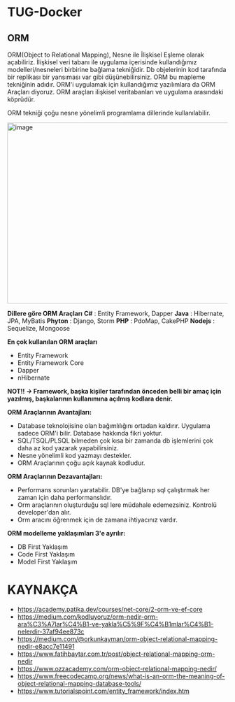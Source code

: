 # TUG-Docker
## ORM 
ORM(Object to Relational Mapping), Nesne ile İlişkisel Eşleme olarak açabiliriz. İlişkisel veri tabanı ile uygulama içerisinde kullandığımız modelleri/nesneleri birbirine bağlama tekniğidir. Db objelerinin kod tarafında bir replikası bir yansıması var gibi düşünebilirsiniz. ORM bu mapleme tekniğinin adıdır. ORM'i uygulamak için kullandığımız yazılımlara da ORM Araçları diyoruz. ORM araçları ilişkisel veritabanları ve uygulama arasındaki köprüdür.

 ORM tekniği çoğu nesne yönelimli programlama dillerinde kullanılabilir.

<img width="781" height="414" alt="image" src="https://github.com/user-attachments/assets/8bb889f5-b266-4aad-b2c5-2ea6665be159" />

**Dillere göre ORM Araçları**
**C#** : Entity Framework, Dapper
**Java** : Hibernate, JPA, MyBatis
**Phyton** : Django, Storm
**PHP** : PdoMap, CakePHP
**Nodejs** : Sequelize, Mongoose


**En çok kullanılan ORM araçları**
- Entity Framework
- Entity Framework Core
- Dapper
- nHibernate

**NOT!! -> Framework, başka kişiler tarafından önceden belli bir amaç için yazılmış, başkalarının kullanımına açılmış kodlara denir.**

**ORM Araçlarının Avantajları:**
- Database teknolojisine olan bağımlılığını ortadan kaldırır. Uygulama sadece ORM'i bilir. Database hakkında fikri yoktur.
- SQL/TSQL/PLSQL bilmeden çok kısa bir zamanda db işlemlerini çok daha az kod yazarak yapabilirsiniz.
- Nesne yönelimli kod yazmayı destekler.
- ORM Araçlarının çoğu açık kaynak kodludur.


**ORM Araçlarının Dezavantajları:**
- Performans sorunları yaratabilir. DB'ye bağlanıp sql çalıştırmak her zaman için daha performanslıdır.
- Orm araçlarının oluşturduğu sql lere müdahale edemezsiniz. Kontrolü developer'dan alır.
- Orm aracını öğrenmek için de zamana ihtiyacınız vardır.


**ORM modelleme yaklaşımları 3'e ayrılır:**
- DB First Yaklaşım
- Code First Yaklaşım
- Model First Yaklaşım




# KAYNAKÇA
- https://academy.patika.dev/courses/net-core/2-orm-ve-ef-core
- https://medium.com/kodluyoruz/orm-nedir-orm-ara%C3%A7lar%C4%B1-ve-yakla%C5%9F%C4%B1mlar%C4%B1-nelerdir-37af94ee873c
- https://medium.com/@orkunkayman/orm-object-relational-mapping-nedir-e8acc7e11491
- https://www.fatihbaytar.com.tr/post/object-relational-mapping-orm-nedir
- https://www.ozzacademy.com/orm-object-relational-mapping-nedir/
- https://www.freecodecamp.org/news/what-is-an-orm-the-meaning-of-object-relational-mapping-database-tools/
- https://www.tutorialspoint.com/entity_framework/index.htm

